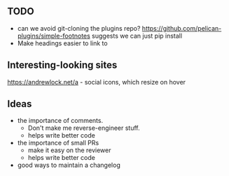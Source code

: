 TODO
----

* can we avoid git-cloning the plugins repo?
  https://github.com/pelican-plugins/simple-footnotes suggests we can just pip install
* Make headings easier to link to

Interesting-looking sites
-------------------------
https://andrewlock.net/a - social icons, which resize on hover


Ideas
-----
 * the importance of comments.
   * Don't make me reverse-engineer stuff.
   * helps write better code
 * the importance of small PRs
   * make it easy on the reviewer
   * helps write better code
 * good ways to maintain a changelog
